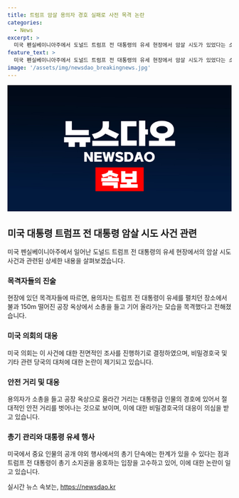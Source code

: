 ```yaml
---
title: 트럼프 암살 용의자 경호 실패로 사전 목격 논란
categories:
  - News
excerpt: >
  미국 펜실베이니아주에서 도널드 트럼프 전 대통령의 유세 현장에서 암살 시도가 있었다는 소식이 이날 전해졌다. 또한, 미국 의회가 암살 사건을 전면적으로 조사할 예정이라고 밝히며 관련 당국의 대처 미흡과 비밀경호국 등의 역할에 대한 논란이 제기되고 있다. 미국에서는 중요 인물의 공개 행사에서 총기 소지가 단속되지만, 트럼프를 저격한 공장 옥상은 경호 범위 밖이었기 때문에 용의자가 행동을 할 수 있었던 것으로 전해졌다.
feature_text: >
  미국 펜실베이니아주에서 도널드 트럼프 전 대통령의 유세 현장에서 암살 시도가 있었다는 소식이 이날 전해졌다. 또한, 미국 의회가 암살 사건을 전면적으로 조사할 예정이라고 밝히며 관련 당국의 대처 미흡과 비밀경호국 등의 역할에 대한 논란이 제기되고 있다. 미국에서는 중요 인물의 공개 행사에서 총기 소지가 단속되지만, 트럼프를 저격한 공장 옥상은 경호 범위 밖이었기 때문에 용의자가 행동을 할 수 있었던 것으로 전해졌다.
image: '/assets/img/newsdao_breakingnews.jpg'
---
```


<p><img src="/assets/img/newsdao_breakingnews.jpg" alt="koreaapp 속보" /></p>

<h2 data-ke-size="size26">미국 대통령 트럼프 전 대통령 암살 시도 사건 관련</h2>

<p data-ke-size="size16">미국 펜실베이니아주에서 일어난 도널드 트럼프 전 대통령의 유세 현장에서의 암살 시도 사건과 관련된 상세한 내용을 살펴보겠습니다.</p>

<h3>목격자들의 진술</h3>

<p data-ke-size="size16">현장에 있던 목격자들에 따르면, 용의자는 트럼프 전 대통령이 유세를 펼치던 장소에서 불과 150m 떨어진 공장 옥상에서 소총을 들고 기어 올라가는 모습을 목격했다고 전해졌습니다.</p>

<h3>미국 의회의 대응</h3>

<p data-ke-size="size16">미국 의회는 이 사건에 대한 전면적인 조사를 진행하기로 결정하였으며, 비밀경호국 및 기타 관련 당국의 대처에 대한 논란이 제기되고 있습니다.</p>

<h3>안전 거리 및 대응</h3>

<p data-ke-size="size16">용의자가 소총을 들고 공장 옥상으로 올라간 거리는 대통령급 인물의 경호에 있어서 절대적인 안전 거리를 벗어나는 것으로 보이며, 이에 대한 비밀경호국의 대응이 의심을 받고 있습니다.</p>

<h3>총기 관리와 대통령 유세 행사</h3>

<p data-ke-size="size16">미국에서 중요 인물의 공개 야외 행사에서의 총기 단속에는 한계가 있을 수 있다는 점과 트럼프 전 대통령이 총기 소지권을 옹호하는 입장을 고수하고 있어, 이에 대한 논란이 일고 있습니다.</p>
실시간 뉴스 속보는, <a href="https://newsdao.kr" rel="dofollow">https://newsdao.kr</a>


